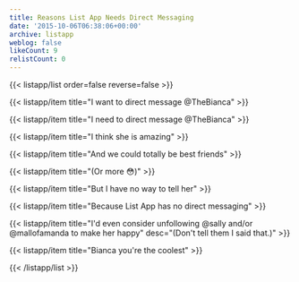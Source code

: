 ```yaml
---
title: Reasons List App Needs Direct Messaging
date: '2015-10-06T06:38:06+00:00'
archive: listapp
weblog: false
likeCount: 9
relistCount: 0
---
```



{{< listapp/list order=false reverse=false >}}

   {{< listapp/item title="I want to direct message @TheBianca" >}}

   {{< listapp/item title="I need to direct message @TheBianca" >}}

   {{< listapp/item title="I think she is amazing" >}}

   {{< listapp/item title="And we could totally be best friends" >}}

   {{< listapp/item title="(Or more 😳)" >}}

   {{< listapp/item title="But I have no way to tell her" >}}

   {{< listapp/item title="Because List App has no direct messaging" >}}

   {{< listapp/item title="I'd even consider unfollowing @sally and/or @mallofamanda to make her happy"
      desc="(Don't tell them I said that.)" >}}

   {{< listapp/item title="Bianca you're the coolest" >}}

{{< /listapp/list >}}
